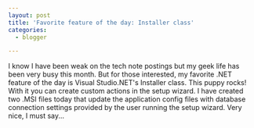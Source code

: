 ```yaml
---
layout: post
title: 'Favorite feature of the day: Installer class'
categories:
  - blogger

---
```


I know I have been weak on the tech note postings but my geek life has been very busy this month.  But for those interested, my favorite .NET feature of the day is Visual Studio.NET's Installer class.  This puppy rocks!  With it you can create custom actions in the setup wizard.  I have created two .MSI files today that update the application config files with database connection settings provided by the user running the setup wizard.  Very nice, I must say...
